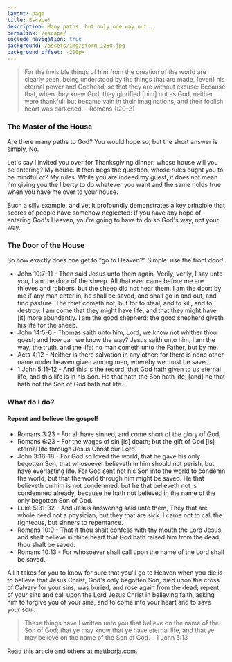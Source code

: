 ```yaml
---
layout: page
title: Escape!
description: Many paths, but only one way out...
permalink: /escape/
include_navigation: true
background: /assets/img/storm-1280.jpg
background_offset: -200px
---
```

<blockquote>
For the invisible things of him from the creation of the world are clearly seen, being understood by the things that are made, [even] his eternal power and Godhead; so that they are without excuse:
Because that, when they knew God, they glorified [him] not as God, neither were thankful; but became vain in their imaginations, and their foolish heart was darkened.
- Romans 1:20-21
</blockquote>
<h3>The Master of the House</h3>
<p>Are there many paths to God? You would hope so, but the short answer is simply, No.</p>
<p>Let's say I invited you over for Thanksgiving dinner: whose house will you be entering? My house. It then begs the question, whose rules ought you to be mindful of? My rules. While you are indeed my guest, it does not mean I'm giving you the liberty to do whatever you want and the same holds true when you have me over to your house.</p>
<p>Such a silly example, and yet it profoundly demonstrates a key principle that scores of people have somehow neglected: If you have any hope of entering God's Heaven, you're going to have to do so God's way, not your way.</p>
<h3>The Door of the House</h3>
<p>So how exactly does one get to "go to Heaven?" Simple: use the front door!</p>
<ul>
  <li>John 10:7-11 - Then said Jesus unto them again, Verily, verily, I say unto you, I am the door of the sheep. All that ever came before me are thieves and robbers: but the sheep did not hear them. I am the door: by me if any man enter in, he shall be saved, and shall go in and out, and find pasture. The thief cometh not, but for to steal, and to kill, and to destroy: I am come that they might have life, and that they might have [it] more abundantly. I am the good shepherd: the good shepherd giveth his life for the sheep.</li>
  <li>John 14:5-6 - Thomas saith unto him, Lord, we know not whither thou goest; and how can we know the way? Jesus saith unto him, I am the way, the truth, and the life: no man cometh unto the Father, but by me.</li>
  <li>Acts 4:12 - Neither is there salvation in any other: for there is none other name under heaven given among men, whereby we must be saved.</li>
  <li>1 John 5:11-12 - And this is the record, that God hath given to us eternal life, and this life is in his Son. He that hath the Son hath life; [and] he that hath not the Son of God hath not life.</li>
</ul>
<h3>What do I do?</h3>
<h4>Repent and believe the gospel!</h4>
<ul>
  <li>Romans 3:23 - For all have sinned, and come short of the glory of God;</li>
  <li>Romans 6:23 - For the wages of sin [is] death; but the gift of God [is] eternal life through Jesus Christ our Lord.</li>
  <li>John 3:16-18 - For God so loved the world, that he gave his only begotten Son, that whosoever believeth in him should not perish, but have everlasting life. For God sent not his Son into the world to condemn the world; but that the world through him might be saved. He that believeth on him is not condemned: but he that believeth not is condemned already, because he hath not believed in the name of the only begotten Son of God.</li>
  <li>Luke 5:31-32 - And Jesus answering said unto them, They that are whole need not a physician; but they that are sick. I came not to call the righteous, but sinners to repentance.</li>
  <li>Romans 10:9 - That if thou shalt confess with thy mouth the Lord Jesus, and shalt believe in thine heart that God hath raised him from the dead, thou shalt be saved.</li>
  <li>Romans 10:13 - For whosoever shall call upon the name of the Lord shall be saved.</li>
</ul>
<p>All it takes for you to know for sure that you'll go to Heaven when you die is to believe that Jesus Christ, God's only begotten Son, died upon the cross of Calvary for your sins, was buried, and rose again from the dead; repent of your sins and call upon the Lord Jesus Christ in believing faith, asking him to forgive you of your sins, and to come into your heart and to save your soul.</p>
<blockquote>
These things have I written unto you that believe on the name of the Son of God; that ye may know that ye have eternal life, and that ye may believe on the name of the Son of God. - 1 John 5:13
</blockquote>

<p>Read this article and others at <a href="https://mattborja.com/">mattborja.com</a>.</p>
